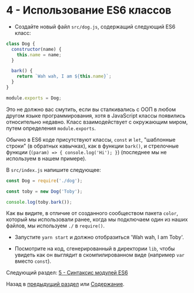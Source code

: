 # 4 - Использование ES6 классов

- Создайте новый файл `src/dog.js`, содержащий следующий ES6 класс:

```javascript
class Dog {
  constructor(name) {
    this.name = name;
  }

  bark() {
    return `Wah wah, I am ${this.name}`;
  }
}

module.exports = Dog;
```

Это не должно вас смутить, если вы сталкивались с ООП в любом другом языке программирования, хотя в JavaScript классы появились относительно недавно. Класс взаимодействует с окружающим миром, путем определения `module.exports`.

Обычно в ES6 коде присутствуют классы, `const` и `let`, "шаблонные строки" (в обратных кавычках), как в функции `bark()`, и стрелочные функции (`(param) => { console.log('Hi'); }`) (последнее мы не используем в нашем примере).

В `src/index.js` напишите следующее:

```javascript
const Dog = require('./dog');

const toby = new Dog('Toby');

console.log(toby.bark());
```

Как вы видите, в отличие от созданного сообществом пакета `color`, который мы использовали ранее, когда мы подключаем один из наших файлов, мы используем `./` в `require()`.

- Запустите `yarn start` и должно отобразиться 'Wah wah, I am Toby'.

- Посмотрите на код, сгенерированный в директории `lib`, чтобы увидеть как он выглядит в скомпилированном виде (например `var` вместо `const`).


Следующий раздел: [5 - Синтаксис модулей ES6](/tutorial/5-es6-modules-syntax)

Назад в [предыдущий раздел](/tutorial/3-es6-babel-gulp) или [Содержание](/../../#Содержание).
